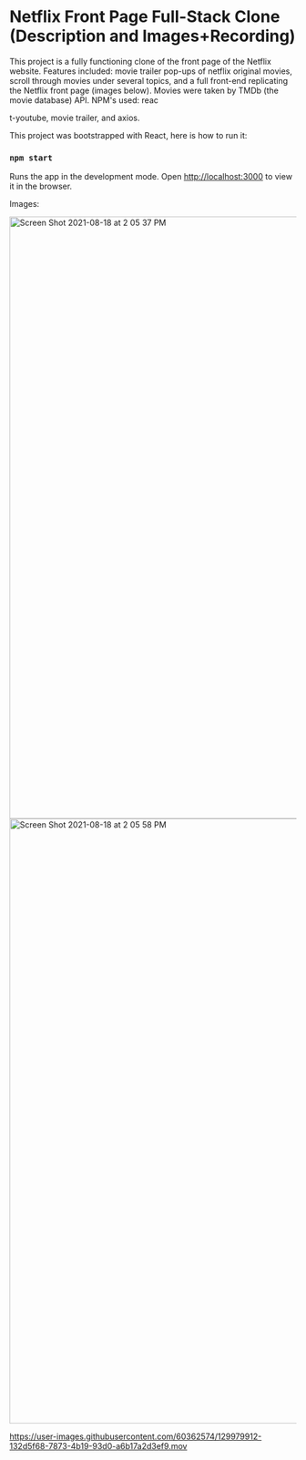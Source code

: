 # Netflix Front Page Full-Stack Clone (Description and Images+Recording)
This project is a fully functioning clone of the front page of the Netflix website. Features included: movie trailer pop-ups of netflix original movies, scroll through movies under several topics, and a full front-end replicating the Netflix front page (images below). 
Movies were taken by TMDb (the movie database) API. NPM's used: reac



t-youtube, movie trailer, and axios. 

This project was bootstrapped with React, here is how to run it:


### `npm start`
Runs the app in the development mode. Open [http://localhost:3000](http://localhost:3000) to view it in the browser.

Images:

<img width="1057" alt="Screen Shot 2021-08-18 at 2 05 37 PM" src="https://user-images.githubusercontent.com/60362574/129972296-01e9a074-6db0-46af-a781-8721cbfa60b7.png">

<img width="1062" alt="Screen Shot 2021-08-18 at 2 05 58 PM" src="https://user-images.githubusercontent.com/60362574/129973153-e822b7d7-cbd7-437b-a709-2bb8191c30d2.png">



https://user-images.githubusercontent.com/60362574/129979912-132d5f68-7873-4b19-93d0-a6b17a2d3ef9.mov



